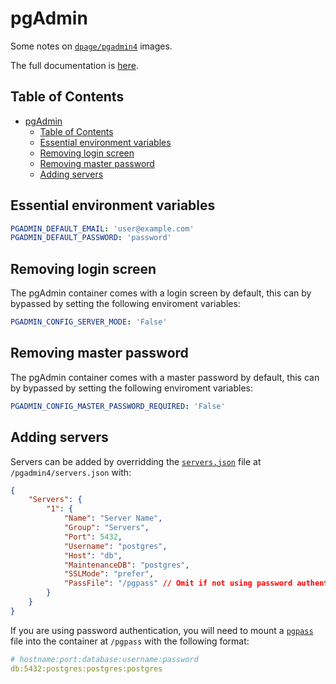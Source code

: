 # pgAdmin

Some notes on [`dpage/pgadmin4`](https://hub.docker.com/r/dpage/pgadmin4/) images.

The full documentation is [here](https://www.pgadmin.org/docs/pgadmin4/latest/container_deployment.html).

## Table of Contents

- [pgAdmin](#pgadmin)
  - [Table of Contents](#table-of-contents)
  - [Essential environment variables](#essential-environment-variables)
  - [Removing login screen](#removing-login-screen)
  - [Removing master password](#removing-master-password)
  - [Adding servers](#adding-servers)

## Essential environment variables

```yaml
PGADMIN_DEFAULT_EMAIL: 'user@example.com'
PGADMIN_DEFAULT_PASSWORD: 'password'
```

## Removing login screen

The pgAdmin container comes with a login screen by default, this can by bypassed by setting the following enviroment variables:

```yaml
PGADMIN_CONFIG_SERVER_MODE: 'False'
```

## Removing master password

The pgAdmin container comes with a master password by default, this can by bypassed by setting the following enviroment variables:

```yaml
PGADMIN_CONFIG_MASTER_PASSWORD_REQUIRED: 'False'
```

## Adding servers

Servers can be added by overridding the [`servers.json`](https://www.pgadmin.org/docs/pgadmin4/development/import_export_servers.html#json-format) file at `/pgadmin4/servers.json` with:

```json
{
    "Servers": {
        "1": {
            "Name": "Server Name",
            "Group": "Servers",
            "Port": 5432,
            "Username": "postgres",
            "Host": "db",
            "MaintenanceDB": "postgres",
            "SSLMode": "prefer",
            "PassFile": "/pgpass" // Omit if not using password authentication
        }
    }
}
```

If you are using password authentication, you will need to mount a [`pgpass`](https://www.postgresql.org/docs/current/libpq-pgpass.html) file into the container at `/pgpass` with the following format:

```yaml
# hostname:port:database:username:password
db:5432:postgres:postgres:postgres
```